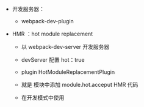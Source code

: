 

- 开发服务器：
    - webpack-dev-plugin


- HMR ：hot module replacement 

    - 以 webpack-dev-server 开发服务器
    - devServer 配置 hot：true
    - plugin HotModuleReplacementPlugin
    - 就是 模块中添加 module.hot.acceput HMR 代码

    - 在开发模式中使用
